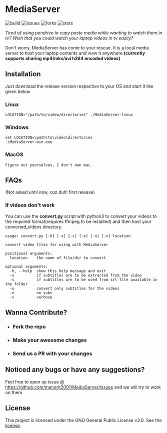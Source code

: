 # MediaServer
![build](https://img.shields.io/github/workflow/status/manorit2001/MediaServer/Caching%20with%20npm)
![issues](https://img.shields.io/github/issues/manorit2001/MediaServer)
![forks](https://img.shields.io/github/forks/manorit2001/MediaServer)
![stars](https://img.shields.io/github/stars/manorit2001/MediaServer)

_Tired of using pendrive to copy paste media while wanting to watch them in tv?_
_Wish that you could watch your laptop videos in tv easily?_

Don't worry, MediaServer has come to your rescue. It is a local media server to host your laptop contents and view it anywhere
**(currently supports sharing mp4/mkv/avi h264 encoded videos)**


## Installation
Just download the release version respective to your OS and start it like given below

### Linux
`LOCATION="/path/to/video/directories" ./MediaServer-linux`

### Windows
```
set LOCATION=\path\to\video\directories
.\MediaServer-win.exe
```
### MacOS
`Figure out yourselves, I don't own mac.`

## FAQs
(Not asked until now, coz duh! first release)
### If videos don't work

You can use the **convert.py** script with python3 to convert your videos to the required format(requires ffmpeg to be installed) and then host your converted_videos directory.
```
usage: convert.py [-h] [-x] [-s] [-o] [-n] [-v] location

convert video files for using with MediaServer

positional arguments:
  location    the name of file/dir to convert

optional arguments:
  -h, --help  show this help message and exit
  -x          if subtitles are to be extracted from the video
  -s          if subtitles are to be used from srt file available in the folder
  -o          convert only subtitles for the videos
  -n          no subs
  -v          verbose

```
## Wanna Contribute?
- ### Fork the repo
- ### Make your awesome changes
- ### Send us a PR with your changes

## Noticed any bugs or have any suggestions?
  Feel free to open up issue @ https://github.com/manorit2001/MediaServer/issues and we will try to work on them

## License
  This project is licensed under the GNU General Public License v3.0. See the [license](https://github.com/manorit2001/MediaServer/blob/master/LICENSE).
